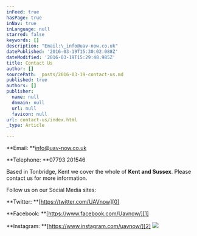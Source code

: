 ```yaml
---
inFeed: true
hasPage: true
inNav: true
inLanguage: null
starred: false
keywords: []
description: "Email:\_info@uav-now.co.uk"
datePublished: '2016-03-19T15:30:02.088Z'
dateModified: '2016-03-19T15:29:48.985Z'
title: Contact Us
author: []
sourcePath: _posts/2016-03-19-contact-us.md
published: true
authors: []
publisher:
  name: null
  domain: null
  url: null
  favicon: null
url: contact-us/index.html
_type: Article

---
```

**Email: **info@uav-now.co.uk

**Telephone: **07793 201546

Based in Tonbridge, Kent we cover the whole of **Kent and Sussex**.  Please contact us for more information.

Follow us on our Social Media sites:

**Twitter: **[https://twitter.com/UAVnow][0]

**Facebook: **[https://www.facebook.com/Uavnow/][1]

**Instagram: **[https://www.instagram.com/uavnow/][2]
![](https://the-grid-user-content.s3-us-west-2.amazonaws.com/c1b76e07-f657-49cf-93ee-07ae46ce6d70.jpg)

[0]: https://twitter.com/UAVnow
[1]: https://www.facebook.com/Uavnow/
[2]: https://www.instagram.com/uavnow/